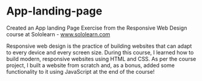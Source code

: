 # App-landing-page
Created an App landing Page
Exercise from the Responsive Web Design course at Sololearn - www.sololearn.com

Responsive web design is the practice of building websites that can adapt to every device and every screen size. 
During this course, I learned how to build modern, responsive websites using HTML and CSS. 
As per the course project, I built a website from scratch and, as a bonus, added some functionality to it using JavaScript at the end of the course!
